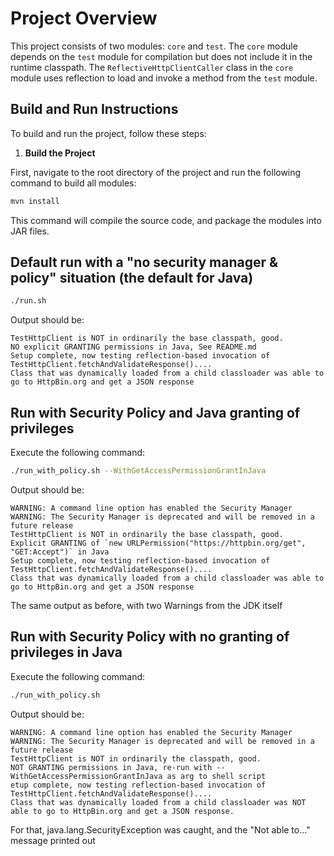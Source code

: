 # Project Overview

This project consists of two modules: `core` and `test`. The `core` module depends on the `test` module for compilation but does not include it in the runtime classpath. The `ReflectiveHttpClientCaller` class in the `core` module uses reflection to load and invoke a method from the `test` module.

## Build and Run Instructions

To build and run the project, follow these steps:

1. **Build the Project**

First, navigate to the root directory of the project and run the following command to build all modules:

```bash
mvn install
```

This command will compile the source code, and package the modules into JAR files.

## Default run with a "no security manager & policy" situation (the default for Java)

```bash
./run.sh
 ```

Output should be:

```
TestHttpClient is NOT in ordinarily the base classpath, good.
NO explicit GRANTING permissions in Java, See README.md
Setup complete, now testing reflection-based invocation of TestHttpClient.fetchAndValidateResponse()....
Class that was dynamically loaded from a child classloader was able to go to HttpBin.org and get a JSON response
```

## Run with Security Policy and Java granting of privileges

Execute the following command:

```bash
./run_with_policy.sh --WithGetAccessPermissionGrantInJava
```

Output should be:   

``` 
WARNING: A command line option has enabled the Security Manager
WARNING: The Security Manager is deprecated and will be removed in a future release
TestHttpClient is NOT in ordinarily the base classpath, good.
Explicit GRANTING of `new URLPermission("https://httpbin.org/get", "GET:Accept")` in Java
Setup complete, now testing reflection-based invocation of TestHttpClient.fetchAndValidateResponse()....
Class that was dynamically loaded from a child classloader was able to go to HttpBin.org and get a JSON response
```

The same output as before, with two Warnings from the JDK itself

## Run with Security Policy with no granting of privileges in Java

Execute the following command:
   
```bash   
./run_with_policy.sh
```

Output should be:

```
WARNING: A command line option has enabled the Security Manager
WARNING: The Security Manager is deprecated and will be removed in a future release
TestHttpClient is NOT in ordinarily the classpath, good.
NOT GRANTING permissions in Java, re-run with --WithGetAccessPermissionGrantInJava as arg to shell script
etup complete, now testing reflection-based invocation of TestHttpClient.fetchAndValidateResponse()....
Class that was dynamically loaded from a child classloader was NOT able to go to HttpBin.org and get a JSON response. 
```

For that, java.lang.SecurityException was caught, and the "Not able to..." message printed out
